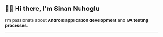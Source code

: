 ## 👋🏻 Hi there, I'm Sinan Nuhoglu

I’m passionate about **Android application development** and **QA testing processes**.

---
